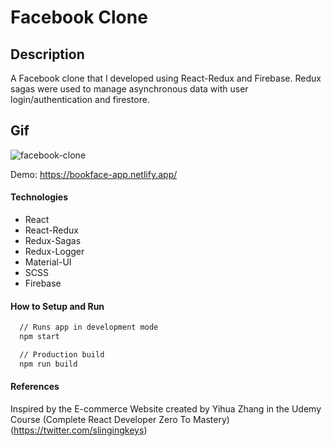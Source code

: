 # Facebook Clone

## Description

A Facebook clone that I developed using React-Redux and Firebase. Redux sagas were used to manage asynchronous data with user login/authentication and firestore. 

## Gif

![facebook-clone](https://user-images.githubusercontent.com/7605102/107319730-3e4d9100-6a54-11eb-9ecc-3b82e72abdf4.gif)

Demo: https://bookface-app.netlify.app/

#### Technologies

- React
- React-Redux
- Redux-Sagas
- Redux-Logger
- Material-UI
- SCSS
- Firebase


#### How to Setup and Run 

```html
  // Runs app in development mode
  npm start

  // Production build
  npm run build
```

#### References
Inspired by the E-commerce Website created by Yihua Zhang in the Udemy Course (Complete React Developer Zero To Mastery) (https://twitter.com/slingingkeys)
